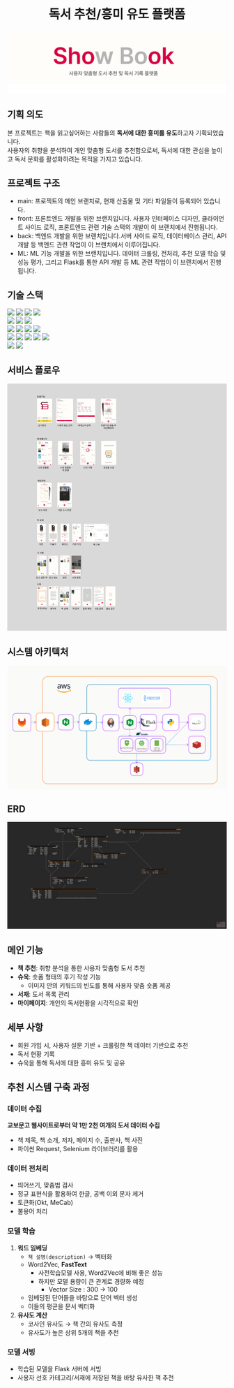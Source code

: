 <div align="center">
  <h1>독서 추천/흥미 유도 플랫폼</h1>
</div>

![showbook](ShowBook.png)

## 기획 의도

본 프로젝트는 책을 읽고싶어하는 사람들의 **독서에 대한 흥미를 유도**하고자 기획되었습니다. <br>
사용자의 취향을 분석하여 개인 맞춤형 도서를 추천함으로써, 독서에 대한 관심을 높이고 독서 문화를 활성화하려는 목적을 가지고 있습니다.


## 프로젝트 구조

- main: 프로젝트의 메인 브랜치로, 현재 산출물 및 기타 파일들이 등록되어 있습니다.
- front: 프론트엔드 개발을 위한 브랜치입니다. 사용자 인터페이스 디자인, 클라이언트 사이드 로직, 프론트엔드 관련 기술 스택의 개발이 이 브랜치에서 진행됩니다.
- back: 백엔드 개발을 위한 브랜치입니다.서버 사이드 로직, 데이터베이스 관리, API 개발 등 백엔드 관련 작업이 이 브랜치에서 이루어집니다.
- ML: ML 기능 개발을 위한 브랜치입니다. 데이터 크롤링, 전처리, 추천 모델 학습 및 성능 평가, 그리고 Flask를 통한 API 개발 등 ML 관련 작업이 이 브랜치에서 진행됩니다.

## 기술 스택
<img src="https://img.shields.io/badge/Java-007396?style=for-the-badge&logo=Java&logoColor=#007396" style="height : auto;" /> 
<img src="https://img.shields.io/badge/Spring Boot-6DB33F?style=for-the-badge&logo=Spring Boot&logoColor=white" style="height : auto;" /> 
<img src="https://img.shields.io/badge/JSON Web Tokens-000000?style=for-the-badge&logo=JSON Web Tokens&logoColor=white"  style="height : auto;"/> 
<img src="https://img.shields.io/badge/Spring Security-6DB33F?style=for-the-badge&logo=Spring Security&logoColor=white" style="height : auto;"/> 
<br>
<img src="https://img.shields.io/badge/react-%2320232a.svg?style=for-the-badge&logo=react&logoColor=%2361DAFB" style="height : auto;"/> 
<img src="https://img.shields.io/badge/javascript-F7DF1E?style=for-the-badge&logo=javascript&logoColor=black" style="height : auto;"/> 
<img src="https://img.shields.io/badge/Node.js-339939?style=for-the-badge&logo=Node.js&logoColor=white" style="height : auto;"> 
<br>
<img src="https://img.shields.io/badge/Amazon EC2-F38020?style=for-the-badge&logo=Amazon EC2&logoColor=white" style="height : auto;"/>
<img src="https://img.shields.io/badge/Amazon S3-569A31?style=for-the-badge&logo=Amazon S3&logoColor=white" style="height : auto;"/>
<img src="https://img.shields.io/badge/mysql-4479A1.svg?style=for-the-badge&logo=mysql&logoColor=white" style="height : auto;"/>
<img src="https://img.shields.io/badge/redis-%23DD0031.svg?style=for-the-badge&logo=redis&logoColor=white" style="height : auto;"/>
<br>
<img src="https://img.shields.io/badge/Gradle-02303A?style=for-the-badge&logo=Gradle&logoColor=white" style="height : auto;"/> 
<img src="https://img.shields.io/badge/Nginx-009639?style=for-the-badge&logo=NGINX&logoColor=white" style="height : auto;"/> 
<img src="https://img.shields.io/badge/Docker-2496ED?style=for-the-badge&logo=Docker&logoColor=white" style="height : auto;"/> 
<img src="https://img.shields.io/badge/Jenkins-D24939?style=for-the-badge&logo=Jenkins&logoColor=white" style="height : auto;"/> 
<img src="https://img.shields.io/badge/Ubuntu-E95420?style=for-the-badge&logo=Ubuntu&logoColor=white" style="height : auto;"/>
<br>
<img src="https://img.shields.io/badge/Jira-0052CC?style=for-the-badge&logo=Jira&logoColor=white" style="height : auto;"/> 
<img src="https://img.shields.io/badge/GitLab-FCA121?style=for-the-badge&logo=GitLab&logoColor=white" style="height : auto;"/> 
<br/>

## 서비스 플로우
<img src="exec/서비스_플로우.png">

## 시스템 아키텍처
<img src="exec/시스템_아키텍쳐.png">

## ERD
<img src="exec/Showbook_ERD.png">

## 메인 기능

- **책 추천**: 취향 분석을 통한 사용자 맞춤형 도서 추천
- **슈욱**: 숏폼 형태의 후기 작성 기능
  - 이미지 안의 키워드의 빈도를 통해 사용자 맞춤 숏폼 제공
- **서재**: 도서 목록 관리
- **마이페이지**: 개인의 독서현황을 시각적으로 확인

## 세부 사항

- 회원 가입 시, 사용자 설문 기반 + 크롤링한 책 데이터 기반으로 추천
- 독서 현황 기록
- 슈욱을 통해 독서에 대한 흥미 유도 및 공유

## 추천 시스템 구축 과정

### 데이터 수집

**교보문고 웹사이트로부터 약 1만 2천 여개의 도서 데이터 수집**
- 책 제목, 책 소개, 저자, 페이지 수, 출판사, 책 사진
- 파이썬 Request, Selenium 라이브러리를 활용

### 데이터 전처리
- 띄어쓰기, 맞춤법 검사
- 정규 표현식을 활용하여 한글, 공백 이외 문자 제거
- 토큰화(Okt, MeCab)
- 불용어 처리

### 모델 학습

1. **워드 임베딩**
   - `책 설명(description)` → 벡터화
   - Word2Vec, **FastText**
     - 사전학습모델 사용, Word2Vec에 비해 좋은 성능
     - 하지만 모델 용량이 큰 관계로 경량화 예정
       - Vector Size : 300 → 100
   - 임베딩된 단어들을 바탕으로 단어 벡터 생성
   - 이들의 평균을 문서 벡터화
2. **유사도 계산**
   - 코사인 유사도 → 책 간의 유사도 측정
   - 유사도가 높은 상위 5개의 책을 추천

### 모델 서빙
- 학습된 모델을 Flask 서버에 서빙
- 사용자 선호 카테고리/서재에 저장된 책을 바탕 유사한 책 추천